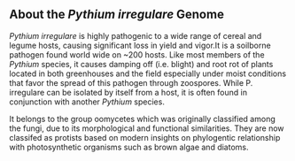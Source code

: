 About the *Pythium irregulare* Genome
-------------------------------------

*Pythium irregulare* is highly pathogenic to a wide range of cereal and
legume hosts, causing significant loss in yield and vigor.It is a
soilborne pathogen found world wide on \~200 hosts. Like most members of
the *Pythium* species, it causes damping off (i.e. blight) and root rot
of plants located in both greenhouses and the field especially under
moist conditions that favor the spread of this pathogen through
zoospores. While P. irregulare can be isolated by itself from a host, it
is often found in conjunction with another *Pythium* species.

It belongs to the group oomycetes which was originally classified among
the fungi, due to its morphological and functional similarities. They
are now classifed as protists based on modern insights on phylogentic
relationship with photosynthetic organisms such as brown algae and
diatoms.

[](http://www.ebi.ac.uk/ena/data/view/GCA_000387505.2)
